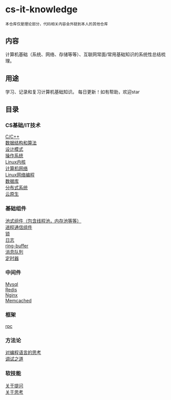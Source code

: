 # cs-it-knowledge
    本仓库仅是理论部分，代码相关内容会外链到本人的其他仓库
## 内容
计算机基础（系统、网络、存储等等）、互联网常面/常用基础知识的系统性总结梳理。
## 用途
学习、记录和复习计算机基础知识。 每日更新！如有帮助，欢迎star
## 目录
### CS基础/IT技术
[C/C++](https://github.com/robotkkk/cs-basic-knowledge/tree/main/cpp)<br>
[数据结构和算法](https://github.com/key-gamer/cs-it-knowledge/tree/main/algorithm)<br>
[设计模式](https://github.com/key-gamer/cs-it-knowledge/tree/main/design-pattern)<br>
[操作系统](https://github.com/robotkkk/cs-basic-knowledge/tree/main/os)<br>
[Linux内核](https://github.com/key-gamer/cs-it-knowledge/tree/main/linux-kernel)<br>
[计算机网络](https://github.com/robotkkk/cs-basic-knowledge/tree/main/net)<br>
[Linux网络编程](https://github.com/key-gamer/cs-it-knowledge/tree/main/linux-net-code)<br>
[数据库](https://github.com/robotkkk/cs-basic-knowledge/tree/main/db)<br>
[分布式系统](https://github.com/key-gamer/cs-it-knowledge/tree/main/distributed-system)<br>
[云原生](https://github.com/key-gamer/cs-it-knowledge/tree/main/cloud-native)<br>

### 基础组件
[池式组件（包含线程池，内存池等等）](https://github.com/key-gamer/cs-it-knowledge/tree/main/pools)<br>
[进程通信组件](https://github.com/key-gamer/cs-it-knowledge/tree/main/ipc)<br>
[锁](https://github.com/chouring/cs-it-knowledge/tree/main/lock)<br>
[日志](https://github.com/key-gamer/cs-it-knowledge/tree/main/log)<br>
[ring-buffer]()<br>
[消息队列](https://github.com/key-gamer/cs-it-knowledge/tree/main/mq)<br>
[定时器](https://github.com/key-gamer/cs-it-knowledge/tree/main/timer)<br>


### 中间件
[Mysql](https://github.com/key-gamer/cs-it-knowledge/tree/main/mysql)<br>
[Redis](https://github.com/key-gamer/cs-it-knowledge/tree/main/redis)<br>
[Nginx]()<br>
[Memcached]()<br>

### 框架
[rpc](https://github.com/key-gamer/cs-it-knowledge/tree/main/rpc)<br>


### 方法论
[对编程语言的思考](https://github.com/key-gamer/cs-it-knowledge/tree/main/languages)<br>
[调试之道](https://github.com/key-gamer/cs-it-knowledge/tree/main/debug)<br>

### 软技能
[关于提问](https://github.com/key-gamer/cs-it-knowledge/tree/main/question)<br>
[关于思考](https://github.com/key-gamer/cs-it-knowledge/tree/main/thinking)<br>
